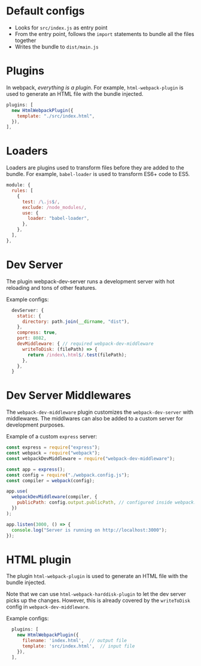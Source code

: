 # Default configs

- Looks for `src/index.js` as entry point
- From the entry point, follows the `import` statements to bundle all the files together
- Writes the bundle to `dist/main.js`

# Plugins

In webpack, _everything is a plugin_.
For example, `html-webpack-plugin` is used to generate an HTML file with the bundle injected.

```javascript
plugins: [
  new HtmlWebpackPlugin({
    template: "./src/index.html",
  }),
],
```

# Loaders

Loaders are plugins used to transform files before they are added to the bundle.
For example, `babel-loader` is used to transform ES6+ code to ES5.

```javascript
module: {
  rules: [
    {
      test: /\.js$/,
      exclude: /node_modules/,
      use: {
        loader: "babel-loader",
      },
    },
  ],
},
```

# Dev Server

The plugin webpack-dev-server runs a development server with hot reloading and tons of other features.

Example configs:

```javascript
  devServer: {
    static: {
      directory: path.join(__dirname, "dist"),
    },
    compress: true,
    port: 8082,
    devMiddleware: { // required webpack-dev-middleware
      writeToDisk: (filePath) => {
        return /index\.html$/.test(filePath);
      },
    },
  }
```

# Dev Server Middlewares

The `webpack-dev-middleware` plugin customizes the `webpack-dev-server` with middlewares.
The middlwares can also be added to a custom server for development purposes.

Example of a custom `express` server:

```javascript
const express = require("express");
const webpack = require("webpack");
const webpackDevMiddleware = require("webpack-dev-middleware");

const app = express();
const config = require("./webpack.config.js");
const compiler = webpack(config);

app.use(
  webpackDevMiddleware(compiler, {
    publicPath: config.output.publicPath, // configured inside webpack.config.js
  })
);

app.listen(3000, () => {
  console.log("Server is running on http://localhost:3000");
});
```

# HTML plugin

The plugin `html-webpack-plugin` is used to generate an HTML file with the bundle injected.

Note that we can use `html-webpack-harddisk-plugin` to let the dev server picks up the changes.
However, this is already covered by the `writeToDisk` config in `webpack-dev-middleware`.

Example configs:

```javascript
  plugins: [
    new HtmlWebpackPlugin({
      filename: 'index.html',  // output file
      template: 'src/index.html',  // input file
    }),
  ],
```
